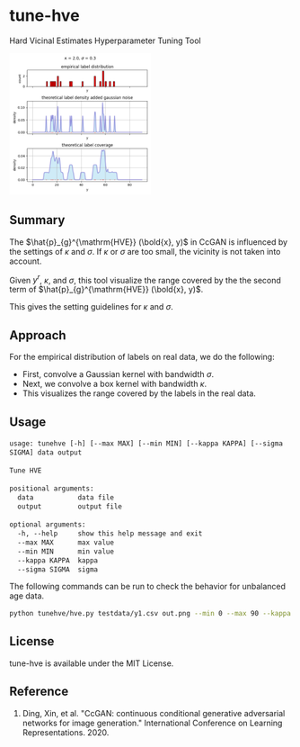 # tune-hve

Hard Vicinal Estimates Hyperparameter Tuning Tool


<img src=https://raw.githubusercontent.com/inoueakimitsu/tune-hve/main/images/demo.png width=50.0% />

## Summary

The $\hat{p}_{g}^{\mathrm{HVE}} (\bold{x}, y)$ in CcGAN is
influenced by the settings of $\kappa$ and $\sigma$.
If $\kappa$ or $\sigma$ are too small, the vicinity is not taken into account.

Given $y^r$, $\kappa$, and $\sigma$,
this tool visualize the range covered by the the second term of
$\hat{p}_{g}^{\mathrm{HVE}} (\bold{x}, y)$.

This gives the setting guidelines for $\kappa$ and $\sigma$.

## Approach

For the empirical distribution of labels on real data, we do the following:
- First, convolve a Gaussian kernel with bandwidth $\sigma$.
- Next, we convolve a box kernel with bandwidth $\kappa$.
- This visualizes the range covered by the labels in the real data.

## Usage

```
usage: tunehve [-h] [--max MAX] [--min MIN] [--kappa KAPPA] [--sigma SIGMA] data output

Tune HVE

positional arguments:
  data           data file
  output         output file

optional arguments:
  -h, --help     show this help message and exit
  --max MAX      max value
  --min MIN      min value
  --kappa KAPPA  kappa
  --sigma SIGMA  sigma
```

The following commands can be run to check the behavior for unbalanced age data.

```bash
python tunehve/hve.py testdata/y1.csv out.png --min 0 --max 90 --kappa 2 --sigma 0.3
```

## License

tune-hve is available under the MIT License.

## Reference

1. Ding, Xin, et al. "CcGAN: continuous conditional generative adversarial networks for image generation." International Conference on Learning Representations. 2020.

